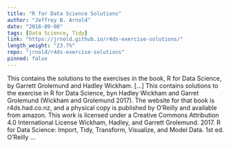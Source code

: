 ```yaml
---
title: "R for Data Science Solutions"
author: "Jeffrey B. Arnold"
date: "2018-09-08"
tags: [Data Science, Tidy]
link: "https://jrnold.github.io/r4ds-exercise-solutions/"
length_weight: "23.7%"
repo: "jrnold/r4ds-exercise-solutions"
pinned: false
---
```


This contains the solutions to the exercises in the book, R for Data Science, by Garrett Grolemund and Hadley Wickham. [...] This contains solutions to the exercise in R for Data Science, byn Hadley Wickham and Garret Grolemund (Wickham and Grolemund 2017).
The website for that book is r4ds.had.co.nz, and a physical
copy is published by O’Reilly and available from amazon. This work is licensed under a Creative Commons Attribution 4.0 International License Wickham, Hadley, and Garrett Grolemund. 2017. R for Data Science: Import, Tidy, Transform, Visualize, and Model Data. 1st ed. O’Reilly ...
